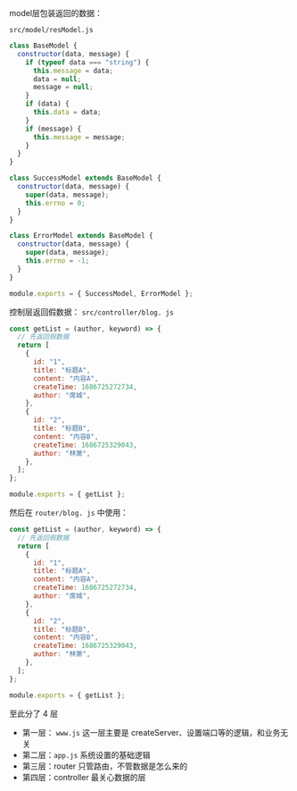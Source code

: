 
model层包装返回的数据：

`src/model/resModel.js`

```js
class BaseModel {
  constructor(data, message) {
    if (typeof data === "string") {
      this.message = data;
      data = null;
      message = null;
    }
    if (data) {
      this.data = data;
    }
    if (message) {
      this.message = message;
    }
  }
}

class SuccessModel extends BaseModel {
  constructor(data, message) {
    super(data, message);
    this.errno = 0;
  }
}

class ErrorModel extends BaseModel {
  constructor(data, message) {
    super(data, message);
    this.errno = -1;
  }
}

module.exports = { SuccessModel, ErrorModel };
```

控制层返回假数据：
`src/controller/blog. js`

```js
const getList = (author, keyword) => {
  // 先返回假数据
  return [
    {
      id: "1",
      title: "标题A",
      content: "内容A",
      createTime: 1686725272734,
      author: "席城",
    },
    {
      id: "2",
      title: "标题B",
      content: "内容B",
      createTime: 1686725329043,
      author: "林萧",
    },
  ];
};

module.exports = { getList };
```

然后在 `router/blog. js` 中使用：

```js
const getList = (author, keyword) => {
  // 先返回假数据
  return [
    {
      id: "1",
      title: "标题A",
      content: "内容A",
      createTime: 1686725272734,
      author: "席城",
    },
    {
      id: "2",
      title: "标题B",
      content: "内容B",
      createTime: 1686725329043,
      author: "林萧",
    },
  ];
};

module.exports = { getList };
```

至此分了 4 层

- 第一层： `www.js` 这一层主要是 createServer、设置端口等的逻辑，和业务无关
- 第二层：`app.js` 系统设置的基础逻辑
- 第三层：router 只管路由，不管数据是怎么来的
- 第四层：controller 最关心数据的层